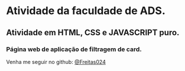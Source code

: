 <h1>Atividade da faculdade de ADS.</h1>
<h2>Atividade em HTML, CSS e JAVASCRIPT puro.</h2>
<h3>Página web de aplicação de filtragem de card.</h3>

<p>Venha me seguir no github: <a href="https://github.com/Freitas024">@Freitas024</a></p>